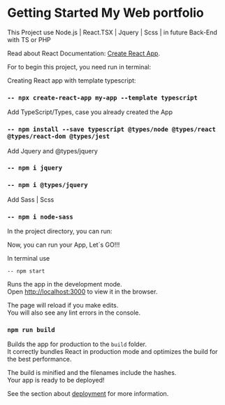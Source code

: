 # Getting Started My Web portfolio

This Project use Node.js | React.TSX | Jquery | Scss | in future Back-End with TS or PHP

Read about React Documentation: 
[Create React App](https://github.com/facebook/create-react-app).

For to begin this project, you need run in terminal:

Creating React app with template typescript:
### `-- npx create-react-app my-app --template typescript`
Add TypeScript/Types, case you already created the App
### `-- npm install --save typescript @types/node @types/react @types/react-dom @types/jest`

Add Jquery and @types/jquery
### `-- npm i jquery`
### `-- npm i @types/jquery`

Add Sass | Scss
### `-- npm i node-sass`


In the project directory, you can run:

Now, you can run your App, Let´s GO!!!

In terminal use

 `-- npm start`

Runs the app in the development mode.\
Open [http://localhost:3000](http://localhost:3000) to view it in the browser.

The page will reload if you make edits.\
You will also see any lint errors in the console.

### `npm run build`

Builds the app for production to the `build` folder.\
It correctly bundles React in production mode and optimizes the build for the best performance.

The build is minified and the filenames include the hashes.\
Your app is ready to be deployed!

See the section about [deployment](https://facebook.github.io/create-react-app/docs/deployment) for more information.


